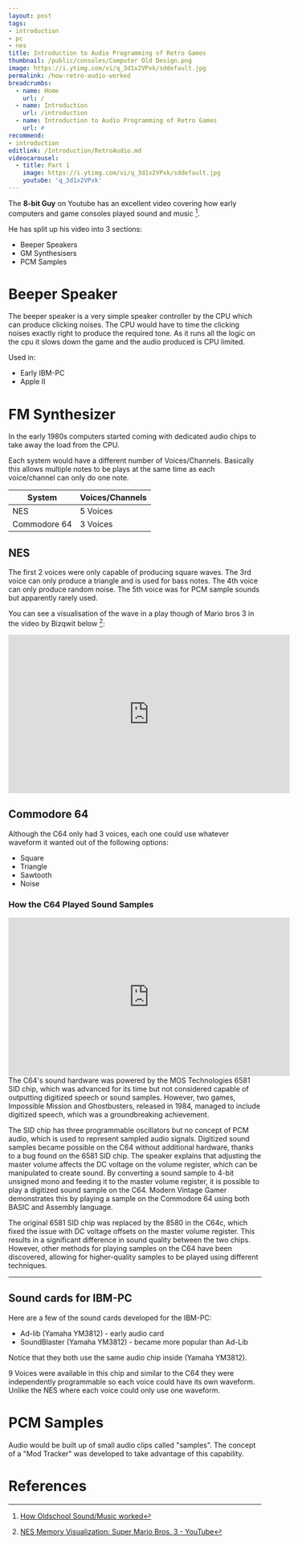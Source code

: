 ```yaml
---
layout: post
tags: 
- introduction
- pc
- nes
title: Introduction to Audio Programming of Retro Games
thumbnail: /public/consoles/Computer Old Design.png
image: https://i.ytimg.com/vi/q_3d1x2VPxk/sddefault.jpg
permalink: /how-retro-audio-worked
breadcrumbs:
  - name: Home
    url: /
  - name: Introduction
    url: /introduction
  - name: Introduction to Audio Programming of Retro Games
    url: #
recommend: 
- introduction
editlink: /Introduction/RetroAudio.md
videocarousel:
  - title: Part 1
    image: https://i.ytimg.com/vi/q_3d1x2VPxk/sddefault.jpg
    youtube: 'q_3d1x2VPxk'
---
```


The **8-bit Guy** on Youtube has an excellent video covering how early computers and game consoles played sound and music [^1].

He has split up his video into 3 sections:
* Beeper Speakers
* GM Synthesisers
* PCM Samples

# Beeper Speaker
The beeper speaker is a very simple speaker controller by the CPU which can produce clicking noises. The CPU would have to time the clicking noises exactly right to produce the required tone. As it runs all the logic on the cpu it slows down the game and the audio produced is CPU limited.

Used in:
* Early IBM-PC
* Apple II

# FM Synthesizer
In the early 1980s computers started coming with dedicated audio chips to take away the load from the CPU.

Each system would have a different number of Voices/Channels. Basically this allows multiple notes to be plays at the same time as each voice/channel can only do one note.

System | Voices/Channels
---|---
NES | 5 Voices
Commodore 64 | 3 Voices

## NES
The first 2 voices were only capable of producing square waves.
The 3rd voice can only produce a triangle and is used for bass notes.
The 4th voice can only produce random noise.
The 5th voice was for PCM sample sounds but apparently rarely used.

You can see a visualisation of the wave in a play though of Mario bros 3 in the video by Bizqwit below [^2]:
<iframe width="560" height="315" src="https://www.youtube.com/embed/xI3xZAn7r2A" frameborder="0" allow="accelerometer; autoplay; encrypted-media; gyroscope; picture-in-picture" allowfullscreen></iframe>

## Commodore 64
Although the C64 only had 3 voices, each one could use whatever waveform it wanted out of the following options:
* Square
* Triangle
* Sawtooth
* Noise

### How the C64 Played Sound Samples
<iframe width="560" height="315" src="https://www.youtube.com/embed/0xWyLeVnxFU" title="YouTube video player" frameborder="0" allow="accelerometer; autoplay; clipboard-write; encrypted-media; gyroscope; picture-in-picture; web-share" allowfullscreen></iframe>
The C64's sound hardware was powered by the MOS Technologies 6581 SID chip, which was advanced for its time but not considered capable of outputting digitized speech or sound samples. However, two games, Impossible Mission and Ghostbusters, released in 1984, managed to include digitized speech, which was a groundbreaking achievement.

The SID chip has three programmable oscillators but no concept of PCM audio, which is used to represent sampled audio signals. Digitized sound samples became possible on the C64 without additional hardware, thanks to a bug found on the 6581 SID chip. The speaker explains that adjusting the master volume affects the DC voltage on the volume register, which can be manipulated to create sound. By converting a sound sample to 4-bit unsigned mono and feeding it to the master volume register, it is possible to play a digitized sound sample on the C64. Modern Vintage Gamer
 demonstrates this by playing a sample on the Commodore 64 using both BASIC and Assembly language.

The original 6581 SID chip was replaced by the 8580 in the C64c, which fixed the issue with DC voltage offsets on the master volume register. This results in a significant difference in sound quality between the two chips. However, other methods for playing samples on the C64 have been discovered, allowing for higher-quality samples to be played using different techniques.

---
## Sound cards for IBM-PC
Here are a few of the sound cards developed for the IBM-PC:
* Ad-lib  (Yamaha YM3812) - early audio card
* SoundBlaster (Yamaha YM3812) - became more popular than Ad-Lib 

Notice that they both use the same audio chip inside (Yamaha YM3812).

9 Voices were available in this chip and similar to the C64 they were independently programmable so each voice could have its own waveform. Unlike the NES where each voice could only use one waveform.

# PCM Samples
Audio would be built up of small audio clips called "samples". The concept of a "Mod Tracker" was developed to take advantage of this capability.

# References
[^1]: [How Oldschool Sound/Music worked](https://www.youtube.com/watch?v=q_3d1x2VPxk)
[^2]: [NES Memory Visualization: Super Mario Bros. 3 - YouTube](https://www.youtube.com/watch?v=xI3xZAn7r2A)
